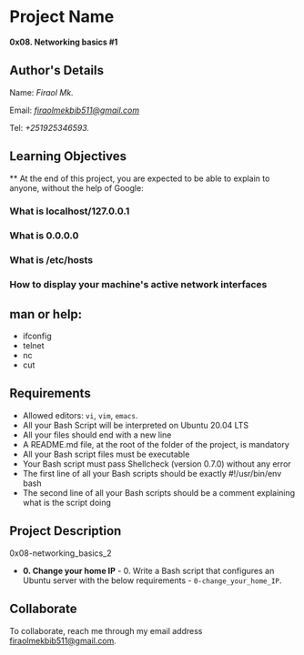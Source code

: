 # Project Name
**0x08. Networking basics #1**

## Author's Details
Name: *Firaol Mk.*

Email: *firaolmekbib511@gmail.com*

Tel: *+251925346593.*

## Learning Objectives
**   At the end of this project, you are expected to be able to explain to anyone, without the help of Google:

### What is localhost/127.0.0.1
### What is 0.0.0.0
### What is /etc/hosts
### How to display your machine's active network interfaces

## man or help:
*  ifconfig
*  telnet
*  nc
*  cut
##  Requirements

*   Allowed editors: `vi`, `vim`, `emacs`.
*   All your Bash Script will be interpreted on Ubuntu 20.04 LTS
*   All your files should end with a new line
*   A README.md file, at the root of the folder of the project, is mandatory
*   All your Bash script files must be executable
*   Your Bash script must pass Shellcheck (version 0.7.0) without any error
*   The first line of all your Bash scripts should be exactly #!/usr/bin/env bash
*   The second line of all your Bash scripts should be a comment explaining what is the script doing

## Project Description
0x08-networking_basics_2

* **0. Change your home IP** - 0. Write a Bash script that configures an Ubuntu server with the below requirements - `0-change_your_home_IP`.

## Collaborate

To collaborate, reach me through my email address firaolmekbib511@gmail.com.
